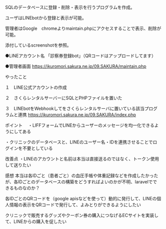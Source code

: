 SQLのデータベースに登録・削除・表示を行うプログラムを作成。

ユーザはLINEbotから登録と表示が可能。

管理者はGoogle　chromeよりmaintain.phpにアクセスすることで表示、削除が可能。

添付しているscreenshotを参照。

●LINEアカウント名
「診察券登録bot」（QRコードはアップロードしてます）

●管理者画面
https://ikuromori.sakura.ne.jp/09.SAKURA/maintain.php


やったこと

１　LINE公式アカウントの作成

２　さくらレンタルサーバーにSQLとPHPファイルを置いた

３　LINEbotをWebhookしてをさくらレンタルサーバに置いている該当プログラムと連携
https://ikuromori.sakura.ne.jp/09.SAKURA/index.php

ポイント　
・LIFFフォームでLINEからユーザーのメッセージを均一化できるようにしてある

・クリニックのデータベースと、LINEのユーザー名・IDを連携させることでログインを不要としている

改善点
・LINEのアカウントと名前は本当は直接送るのではなく、トークン使用して送りたい

感想
本当は各IDごと（患者ごと）の血圧手帳や体重記録などを作成したかったが、各IDごとのデータベースの構築をどうすればよいのかが不明、laravelでできるものなのか？

各IDごとのQRコードを（google apisなどを使って）動的に発行して、LINEの個人情報の表示をQRコードで発行して、よみとりができるようにしたい

クリニックで販売するグッズやクーポン券の購入につなげるECサイトを実装して、LINEからの購入を促したい
